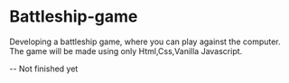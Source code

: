 # Battleship-game

Developing a battleship game, where you can play against the computer.
The game will be made using only Html,Css,Vanilla Javascript.

-- Not finished yet